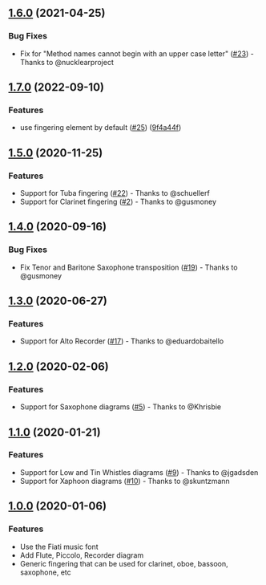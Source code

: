 ## [1.6.0](https://github.com/eduardomourar/fingering-diagram/compare/v1.5.0...v1.6.0) (2021-04-25)


### Bug Fixes

* Fix for "Method names cannot begin with an upper case letter" ([#23](https://github.com/eduardomourar/fingering-diagram/issues/23)) - Thanks to @nucklearproject

## [1.7.0](https://github.com/eduardomourar/fingering-diagram/compare/v1.6.0...v1.7.0) (2022-09-10)


### Features

* use fingering element by default ([#25](https://github.com/eduardomourar/fingering-diagram/issues/25)) ([9f4a44f](https://github.com/eduardomourar/fingering-diagram/commit/9f4a44f600d43cee7be13dcc2d487f22c12c2623))

## [1.5.0](https://github.com/eduardomourar/fingering-diagram/compare/v1.4.0...v1.5.0) (2020-11-25)


### Features

* Support for Tuba fingering ([#22](https://github.com/eduardomourar/fingering-diagram/issues/22)) - Thanks to @schuellerf
* Support for Clarinet fingering ([#2](https://github.com/eduardomourar/fingering-diagram/issues/2)) - Thanks to @gusmoney

## [1.4.0](https://github.com/eduardomourar/fingering-diagram/compare/v1.3.0...v1.4.0) (2020-09-16)


### Bug Fixes

* Fix Tenor and Baritone Saxophone transposition ([#19](https://github.com/eduardomourar/fingering-diagram/issues/19)) - Thanks to @gusmoney

## [1.3.0](https://github.com/eduardomourar/fingering-diagram/compare/v1.2.0...v1.3.0) (2020-06-27)


### Features

* Support for Alto Recorder ([#17](https://github.com/eduardomourar/fingering-diagram/issues/17)) - Thanks to @eduardobaitello

## [1.2.0](https://github.com/eduardomourar/fingering-diagram/compare/v1.1.0...v1.2.0) (2020-02-06)


### Features

* Support for Saxophone diagrams ([#5](https://github.com/eduardomourar/fingering-diagram/issues/5)) - Thanks to @Khrisbie

## [1.1.0](https://github.com/eduardomourar/fingering-diagram/compare/v1.0.0...v1.1.0) (2020-01-21)


### Features

* Support for Low and Tin Whistles diagrams ([#9](https://github.com/eduardomourar/fingering-diagram/issues/9)) - Thanks to @jgadsden
* Support for Xaphoon diagrams ([#10](https://github.com/eduardomourar/fingering-diagram/issues/10)) - Thanks to @skuntzmann

## [1.0.0](https://github.com/eduardomourar/fingering-diagram/tree/v1.0.0) (2020-01-06)


### Features

* Use the Fiati music font
* Add Flute, Piccolo, Recorder diagram
* Generic fingering that can be used for clarinet, oboe, bassoon, saxophone, etc
